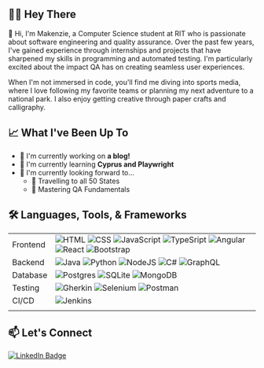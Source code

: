 ## 👩‍💻 Hey There
👋 Hi, I'm Makenzie, a Computer Science student at RIT who is passionate about software engineering and quality assurance. Over the past few years, I've gained experience through internships and projects that have sharpened my skills in programming and automated testing. I'm particularly excited about the impact QA has on creating seamless user experiences.

When I'm not immersed in code, you'll find me diving into sports media, where I love following my favorite teams or planning my next adventure to a national park. I also enjoy getting creative through paper crafts and calligraphy.

## 📈 What I've Been Up To

- 🔭 I'm currently working on **a blog!**
- 🌱 I'm currently learning **Cyprus and Playwright**
- 🤞 I'm currently looking forward to...
  - 🚗 Travelling to all 50 States
  - 🧪 Mastering QA Fundamentals

## 🛠️ Languages, Tools, & Frameworks

|  |  |
| --- | --- |
| Frontend | <img title="HTML" src="https://skillicons.dev/icons?i=html" /> <img title="CSS" src="https://skillicons.dev/icons?i=css" /> <img title="JavaScript" src="https://skillicons.dev/icons?i=js" /> <img title="TypeSript" src="https://skillicons.dev/icons?i=ts" /> <img title="Angular" src="https://skillicons.dev/icons?i=angular" /> <img title="React" src="https://skillicons.dev/icons?i=react" /> <img title="Bootstrap" src="https://skillicons.dev/icons?i=bootstrap" /> |
| Backend | <img title="Java" src="https://skillicons.dev/icons?i=java" /> <img title="Python" src="https://skillicons.dev/icons?i=py" /> <img title="NodeJS" src="https://skillicons.dev/icons?i=nodejs" /> <img title="C#" src="https://skillicons.dev/icons?i=cs" /> <img title="GraphQL" src="https://skillicons.dev/icons?i=graphql" /> |
| Database | <img title="Postgres" src="https://skillicons.dev/icons?i=postgres" /> <img title="SQLite" src="https://skillicons.dev/icons?i=sqlite" /> <img title="MongoDB" src="https://skillicons.dev/icons?i=mongodb" /> |
| Testing | <img title="Gherkin" src="https://skillicons.dev/icons?i=gherkin" /> <img title="Selenium" src="https://skillicons.dev/icons?i=selenium" /> <img title="Postman" src="https://skillicons.dev/icons?i=postman" /> |
| CI/CD | <img title="Jenkins" src="https://skillicons.dev/icons?i=jenkins" /> |
|  |  |

## 📫 Let's Connect

<div id="badges">
  <a href="https://www.linkedin.com/in/makenziedorsey/">
    <img src="https://img.shields.io/badge/LinkedIn-blue?logo=linkedin&logoColor=white&style=for-the-badge" alt="LinkedIn Badge"/>
  </a>
</div>
